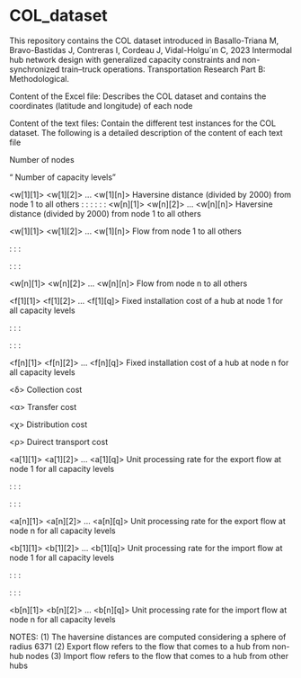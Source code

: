 # COL_dataset

This repository contains the COL dataset introduced in Basallo-Triana M, Bravo-Bastidas J, Contreras I, Cordeau J, Vidal-Holgu´ın C, 2023 Intermodal hub network design with generalized capacity constraints and non-synchronized train–truck operations. Transportation Research Part B: Methodological.

Content of the Excel file: Describes the COL dataset and contains the coordinates (latitude and longitude) of each node

Content of the text files: Contain the different test instances for the COL dataset. The following is a detailed description of the content of each text file

<n>	Number of nodes

<q>	Number of capacity levels

<w[1][1]> <w[1][2]> ... <w[1][n]>    Haversine distance (divided by 2000) from node 1 to all others
: : :
: : :
<w[n][1]> <w[n][2]> ... <w[n][n]>    Haversine distance (divided by 2000) from node 1 to all others

<w[1][1]> <w[1][2]> ... <w[1][n]>    Flow from node 1 to all others

: : :

: : :

<w[n][1]> <w[n][2]> ... <w[n][n]>    Flow from node n to all others

<f[1][1]> <f[1][2]> ... <f[1][q]>	Fixed installation cost of a hub at node 1 for all capacity levels

: : :

: : :

<f[n][1]> <f[n][2]> ... <f[n][q]>	Fixed installation cost of a hub at node n for all capacity levels

<δ>	Collection cost

<α>	Transfer cost

<χ>	Distribution cost

<ρ>	Duirect transport cost

<a[1][1]> <a[1][2]> ... <a[1][q]>	Unit processing rate for the export flow at node 1 for all capacity levels

: : :

: : :

<a[n][1]> <a[n][2]> ... <a[n][q]>	Unit processing rate for the export flow at node n for all capacity levels

<b[1][1]> <b[1][2]> ... <b[1][q]>	Unit processing rate for the import flow at node 1 for all capacity levels

: : :

: : :

<b[n][1]> <b[n][2]> ... <b[n][q]>	Unit processing rate for the import flow at node n for all capacity levels


NOTES:
(1) The haversine distances are computed considering a sphere of radius 6371
(2) Export flow refers to the flow that comes to a hub from non-hub nodes
(3) Import flow refers to the flow that comes to a hub from other hubs
